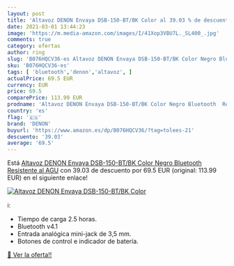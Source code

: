 ```yaml
---
layout: post
title: 'Altavoz DENON Envaya DSB-150-BT/BK Color al 39.03 % de descuento'
date: 2021-03-01 13:44:23
image: 'https://m.media-amazon.com/images/I/41Xop3VBU7L._SL400_.jpg'
comments: true
category: ofertas
author: ring
slug: 'B076HQCV36-es Altavoz DENON Envaya DSB-150-BT/BK Color Negro Bluetooth...'
sku: 'B076HQCV36-es'
tags: [ 'bluetooth','denon','altavoz', ]
actualPrice: 69.5 EUR
currency: EUR
price: 69.5
comparePrice: 113.99 EUR
prodname: 'Altavoz DENON Envaya DSB-150-BT/BK Color Negro Bluetooth  Resistente al AGU'
country: 'es'
flag: '🇪🇸'
brand: 'DENON'
buyurl: 'https://www.amazon.es/dp/B076HQCV36/?tag=tolees-21'
descuento: '39.03'
average: '69.5'
---
```


Está [Altavoz DENON Envaya DSB-150-BT/BK Color Negro Bluetooth  Resistente al AGU](https://www.amazon.es/dp/B076HQCV36/?tag=tolees-21) con 39.03 de descuento por 69.5 EUR (original: 113.99 EUR) en el siguiente enlace!

[![Altavoz DENON Envaya DSB-150-BT/BK Color](https://m.media-amazon.com/images/I/41Xop3VBU7L._SL400_.jpg)](https://www.amazon.es/dp/B076HQCV36/?tag=tolees-21)

ℹ️:

- Tiempo de carga 2.5 horas.
- Bluetooth v4.1
- Entrada analógica mini-jack de 3,5 mm.
- Botones de control e indicador de batería.

[🛒 Ver la oferta!!](https://www.amazon.es/dp/B076HQCV36/?tag=tolees-21)
